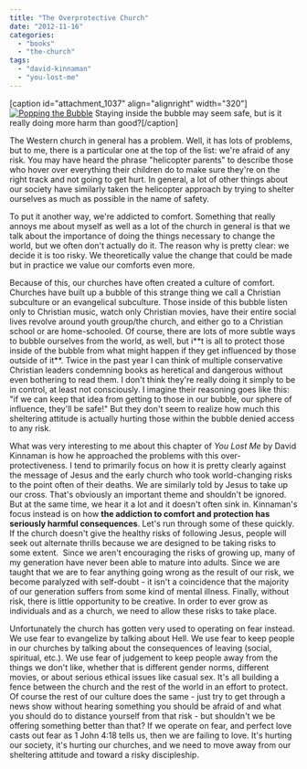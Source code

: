 ```yaml
---
title: "The Overprotective Church"
date: "2012-11-16"
categories: 
  - "books"
  - "the-church"
tags: 
  - "david-kinnaman"
  - "you-lost-me"
---
```


\[caption id="attachment\_1037" align="alignright" width="320"\][![Popping the Bubble](images/Popping-the-Bubble.jpg "Popping the Bubble")](http://www.anabaptistredux.com/wp-content/uploads/2012/11/Popping-the-Bubble.jpg) Staying inside the bubble may seem safe, but is it really doing more harm than good?\[/caption\]

The Western church in general has a problem. Well, it has lots of problems, but to me, there is a particular one at the top of the list: we're afraid of any risk. You may have heard the phrase "helicopter parents" to describe those who hover over everything their children do to make sure they're on the right track and not going to get hurt. In general, a lot of other things about our society have similarly taken the helicopter approach by trying to shelter ourselves as much as possible in the name of safety.

To put it another way, we're addicted to comfort. Something that really annoys me about myself as well as a lot of the church in general is that we talk about the importance of doing the things necessary to change the world, but we often don't actually do it. The reason why is pretty clear: we decide it is too risky. We theoretically value the change that could be made but in practice we value our comforts even more.

<!--more-->Because of this, our churches have often created a culture of comfort. Churches have built up a bubble of this strange thing we call a Christian subculture or an evangelical subculture. Those inside of this bubble listen only to Christian music, watch only Christian movies, have their entire social lives revolve around youth group/the church, and either go to a Christian school or are home-schooled. Of course, there are lots of more subtle ways to bubble ourselves from the world, as well, but i**t is all to protect those inside of the bubble from what might happen if they get influenced by those outside of it**. Twice in the past year I can think of multiple conservative Christian leaders condemning books as heretical and dangerous without even bothering to read them. I don't think they're really doing it simply to be in control, at least not consciously. I imagine their reasoning goes like this: "if we can keep that idea from getting to those in our bubble, our sphere of influence, they'll be safe!" But they don't seem to realize how much this sheltering attitude is actually hurting those within the bubble denied access to any risk.

What was very interesting to me about this chapter of _You Lost Me_ by David Kinnaman is how he approached the problems with this over-protectiveness. I tend to primarily focus on how it is pretty clearly against the message of Jesus and the early church who took world-changing risks to the point often of their deaths. We are similarly told by Jesus to take up our cross. That's obviously an important theme and shouldn't be ignored. But at the same time, we hear it a lot and it doesn't often sink in. Kinnaman's focus instead is on how **the addiction to comfort and protection has seriously harmful consequences**. Let's run through some of these quickly. If the church doesn't give the healthy risks of following Jesus, people will seek out alternate thrills because we are designed to be taking risks to some extent.  Since we aren't encouraging the risks of growing up, many of my generation have never been able to mature into adults. Since we are taught that we are to fear anything going wrong as the result of our risk, we become paralyzed with self-doubt - it isn't a coincidence that the majority of our generation suffers from some kind of mental illness. Finally, without risk, there is little opportunity to be creative. In order to ever grow as individuals and as a church, we need to allow these risks to take place.

Unfortunately the church has gotten very used to operating on fear instead. We use fear to evangelize by talking about Hell. We use fear to keep people in our churches by talking about the consequences of leaving (social, spiritual, etc.). We use fear of judgement to keep people away from the things we don't like, whether that is different gender norms, different movies, or about serious ethical issues like casual sex. It's all building a fence between the church and the rest of the world in an effort to protect. Of course the rest of our culture does the same - just try to get through a news show without hearing something you should be afraid of and what you should do to distance yourself from that risk - but shouldn't we be offering something better than that? If we operate on fear, and perfect love casts out fear as 1 John 4:18 tells us, then we are failing to love. It's hurting our society, it's hurting our churches, and we need to move away from our sheltering attitude and toward a risky discipleship.
